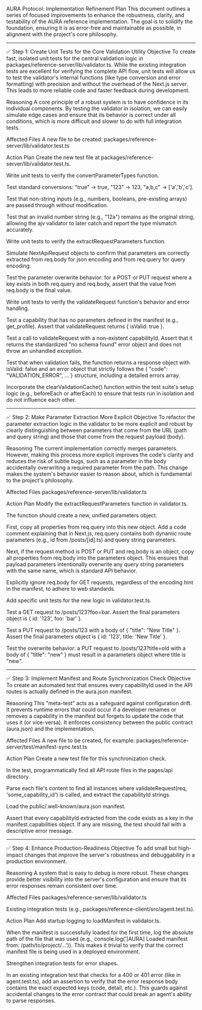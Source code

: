 AURA Protocol: Implementation Refinement Plan
This document outlines a series of focused improvements to enhance the robustness, clarity, and testability of the AURA reference implementation. The goal is to solidify the foundation, ensuring it is as error-free and maintainable as possible, in alignment with the project's core philosophy.

------------------------------------------------

✅ Step 1: Create Unit Tests for the Core Validation Utility
Objective
To create fast, isolated unit tests for the central validation logic in packages/reference-server/lib/validator.ts. While the existing integration tests are excellent for verifying the complete API flow, unit tests will allow us to test the validator's internal functions (like type conversion and error formatting) with precision and without the overhead of the Next.js server. This leads to more reliable code and faster feedback during development.

Reasoning
A core principle of a robust system is to have confidence in its individual components. By testing the validator in isolation, we can easily simulate edge cases and ensure that its behavior is correct under all conditions, which is more difficult and slower to do with full integration tests.

Affected Files
A new file to be created: packages/reference-server/lib/validator.test.ts

Action Plan
Create the new test file at packages/reference-server/lib/validator.test.ts.

Write unit tests to verify the convertParameterTypes function.

Test standard conversions: "true" → true, "123" → 123, "a,b,c" → ['a','b','c'].

Test that non-string inputs (e.g., numbers, booleans, pre-existing arrays) are passed through without modification.

Test that an invalid number string (e.g., "12a") remains as the original string, allowing the ajv validator to later catch and report the type mismatch accurately.

Write unit tests to verify the extractRequestParameters function.

Simulate NextApiRequest objects to confirm that parameters are correctly extracted from req.body for json encoding and from req.query for query encoding.

Test the parameter overwrite behavior: for a POST or PUT request where a key exists in both req.query and req.body, assert that the value from req.body is the final value.

Write unit tests to verify the validateRequest function's behavior and error handling.

Test a capability that has no parameters defined in the manifest (e.g., get_profile). Assert that validateRequest returns { isValid: true }.

Test a call to validateRequest with a non-existent capabilityId. Assert that it returns the standardized "no schema found" error object and does not throw an unhandled exception.

Test that when validation fails, the function returns a response object with isValid: false and an error object that strictly follows the { "code": "VALIDATION_ERROR", ... } structure, including a detailed errors array.

Incorporate the clearValidationCache() function within the test suite's setup logic (e.g., beforeEach or afterEach) to ensure that tests run in isolation and do not influence each other.

------------------------------------------------

✅ Step 2: Make Parameter Extraction More Explicit
Objective
To refactor the parameter extraction logic in the validator to be more explicit and robust by clearly distinguishing between parameters that come from the URL (path and query string) and those that come from the request payload (body).

Reasoning
The current implementation correctly merges parameters. However, making this process more explicit improves the code's clarity and reduces the risk of subtle bugs, such as a parameter in the body accidentally overwriting a required parameter from the path. This change makes the system's behavior easier to reason about, which is fundamental to the project's philosophy.

Affected Files
packages/reference-server/lib/validator.ts

Action Plan
Modify the extractRequestParameters function in validator.ts.

The function should create a new, unified parameters object.

First, copy all properties from req.query into this new object. Add a code comment explaining that in Next.js, req.query contains both dynamic route parameters (e.g., id from /posts/[id].ts) and query string parameters.

Next, if the request method is POST or PUT and req.body is an object, copy all properties from req.body into the parameters object. This ensures that payload parameters intentionally overwrite any query string parameters with the same name, which is standard API behavior.

Explicitly ignore req.body for GET requests, regardless of the encoding hint in the manifest, to adhere to web standards.

Add specific unit tests for the new logic in validator.test.ts.

Test a GET request to /posts/123?foo=bar. Assert the final parameters object is { id: '123', foo: 'bar' }.

Test a PUT request to /posts/123 with a body of { "title": "New Title" }. Assert the final parameters object is { id: '123', title: 'New Title' }.

Test the overwrite behavior: a PUT request to /posts/123?title=old with a body of { "title": "new" } must result in a parameters object where title is "new".

------------------------------------------------

✅ Step 3: Implement Manifest and Route Synchronization Check
Objective
To create an automated test that ensures every capabilityId used in the API routes is actually defined in the aura.json manifest.

Reasoning
This "meta-test" acts as a safeguard against configuration drift. It prevents runtime errors that could occur if a developer renames or removes a capability in the manifest but forgets to update the code that uses it (or vice-versa). It enforces consistency between the public contract (aura.json) and the implementation.

Affected Files
A new file to be created, for example: packages/reference-server/test/manifest-sync.test.ts

Action Plan
Create a new test file for this synchronization check.

In the test, programmatically find all API route files in the pages/api directory.

Parse each file's content to find all instances where validateRequest(req, 'some_capability_id') is called, and extract the capabilityId strings.

Load the public/.well-known/aura.json manifest.

Assert that every capabilityId extracted from the code exists as a key in the manifest.capabilities object. If any are missing, the test should fail with a descriptive error message.

------------------------------------------------

✅ Step 4: Enhance Production-Readiness
Objective
To add small but high-impact changes that improve the server's robustness and debuggability in a production environment.

Reasoning
A system that is easy to debug is more robust. These changes provide better visibility into the server's configuration and ensure that its error responses remain consistent over time.

Affected Files
packages/reference-server/lib/validator.ts

Existing integration tests (e.g., packages/reference-client/src/agent.test.ts).

Action Plan
Add startup logging to loadManifest in validator.ts.

When the manifest is successfully loaded for the first time, log the absolute path of the file that was used (e.g., console.log('[AURA] Loaded manifest from: /path/to/project/...')). This makes it trivial to verify that the correct manifest file is being used in a deployed environment.

Strengthen integration tests for error shapes.

In an existing integration test that checks for a 400 or 401 error (like in agent.test.ts), add an assertion to verify that the error response body contains the exact expected keys (code, detail, etc.). This guards against accidental changes to the error contract that could break an agent's ability to parse responses.